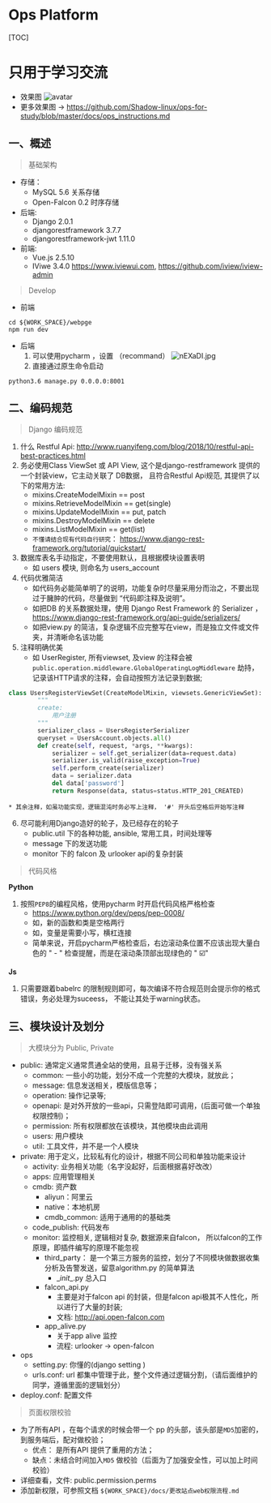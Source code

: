 # Ops Platform
[TOC]
# 只用于学习交流
* 效果图
![avatar](https://s2.ax1x.com/2019/09/02/nPYlxH.jpg)
* 更多效果图 -> https://github.com/Shadow-linux/ops-for-study/blob/master/docs/ops_instructions.md

## 一、概述
> 基础架构

* 存储：
    * MySQL 5.6   关系存储
    * Open-Falcon 0.2  时序存储
* 后端:
    * Django 2.0.1
    * djangorestframework 3.7.7
    * djangorestframework-jwt 1.11.0
* 前端:
    * Vue.js 2.5.10
    * IViwe 3.4.0   https://www.iviewui.com, https://github.com/iview/iview-admin


> Develop

* 前端
```
cd ${WORK_SPACE}/webpge
npm run dev
```
* 后端
    1. 可以使用pycharm ，设置 （recommand）
    ![nEXaDI.jpg](https://s2.ax1x.com/2019/09/04/nEXaDI.jpg)
    2. 直接通过原生命令启动

```
python3.6 manage.py 0.0.0.0:8001
```


## 二、编码规范

> Django 编码规范

1. 什么 Restful Api: http://www.ruanyifeng.com/blog/2018/10/restful-api-best-practices.html
2. 务必使用Class ViewSet 或 API View, 这个是django-restframework 提供的一个封装view，它主动关联了 DB数据， 且符合Restful Api规范, 其提供了以下的常用方法:
   * mixins.CreateModelMixin  == post 
   * mixins.RetrieveModelMixin ==  get(single)
   * mixins.UpdateModelMixin  == put, patch
   * mixins.DestroyModelMixin == delete
   * mixins.ListModelMixin == get(list) 
   * `不懂请结合现有代码自行研究`： https://www.django-rest-framework.org/tutorial/quickstart/ 
3. 数据库表名手动指定，不要使用默认，且根据模块设置表明
    * 如 users 模块, 则命名为 users_account
4. 代码优雅简洁
    * 如代码务必能简单明了的说明，功能复杂时尽量采用分而治之，不要出现过于臃肿的代码，尽量做到 “代码即注释及说明”。
    * 如把DB 的关系数据处理，使用 Django Rest Framework 的 Serializer ，https://www.django-rest-framework.org/api-guide/serializers/
    * 如把view.py 的简洁，复杂逻辑不应完整写在view，而是独立文件或文件夹，并清晰命名该功能
5. 注释明确优美
    * 如 UserRegister, 所有viewset, 及view 的注释会被 `public.operation.middleware.GlobalOperatingLogMiddleware` 劫持，记录该HTTP请求的注释，会自动按照方法记录到数据;
```python
class UsersRegisterViewSet(CreateModelMixin, viewsets.GenericViewSet):
        """
        create:
            用户注册
        """
        serializer_class = UsersRegisterSerializer
        queryset = UsersAccount.objects.all()
        def create(self, request, *args, **kwargs):
            serializer = self.get_serializer(data=request.data)
            serializer.is_valid(raise_exception=True)
            self.perform_create(serializer)
            data = serializer.data
            del data['password']
            return Response(data, status=status.HTTP_201_CREATED)
 ```
    * 其余注释，如虽功能实现，逻辑混沌时务必写上注释， '#' 开头后空格后开始写注释
6. 尽可能利用Django造好的轮子，及已经存在的轮子
    * public.util 下的各种功能, ansible, 常用工具，时间处理等
    * message 下的发送功能
    * monitor 下的 falcon 及 urlooker api的复杂封装

> 代码风格

**Python**
1. 按照`PEP8`的编程风格，使用pycharm 时开启代码风格严格检查
    * https://www.python.org/dev/peps/pep-0008/
    * 如，新的函数和类是空格两行
    * 如，变量是需要小写，横杠连接
    * 简单来说，开启pycharm严格检查后，右边滚动条位置不应该出现大量白色的 " - " 检查提醒，而是在滚动条顶部出现绿色的 " ☑️"

**Js**
1. 只需要跟着babelrc 的限制规则即可，每次编译不符合规范则会提示你的格式错误，务必处理为suceess， 不能让其处于warning状态。

## 三、模块设计及划分
> 大模块分为 Public, Private

* public:  通常定义通常贯通全站的使用，且易于迁移，没有强关系
    * common: 一些小的功能，划分不成一个完整的大模块，就放此；
    * message: 信息发送相关，模版信息等；
    * operation: 操作记录等;
    * openapi: 是对外开放的一些api，只需登陆即可调用，(后面可做一个单独权限控制)；
    * permission: 所有权限都放在该模块，其他模块由此调用
    * users: 用户模块
    * util: 工具文件，并不是一个人模块
* private: 用于定义，比较私有化的设计，根据不同公司和单独功能来设计
    * activity: 业务相关功能（名字没起好，后面根据喜好改改）
    * apps: 应用管理相关
    * cmdb: 资产数
        * aliyun：阿里云
        * native：本地机房
        * cmdb_common:  适用于通用的的基础类
    * code_publish: 代码发布
    * monitor: 监控相关, 逻辑相对复杂, 数据源来自falcon， 所以falcon的工作原理，即插件编写的原理不能忽视
        * third_party： 是一个第三方服务的监控，划分了不同模块做数据收集分析及告警发送，留意algorithm.py 的简单算法
            * \__init__.py 总入口
        * falcon_api.py
            * 主要是对于falcon api 的封装，但是falcon api极其不人性化，所以进行了大量的封装;
            * 文档: http://api.open-falcon.com
        * app_alive.py
            * 关于app alive 监控
            * 流程: urlooker -> open-falcon
* ops
    * setting.py: 你懂的(django setting )
    * urls.conf: url 都集中管理于此，整个文件通过逻辑分割，（请后面维护的同学，遵循里面的逻辑划分）
* deploy.conf: 配置文件

> 页面权限校验

* 为了所有API ，在每个请求的时候会带一个 pp 的头部，该头部是`MD5`加密的，到服务端后，配对做校验；
    * 优点： 是所有API 提供了重用的方法；
    * 缺点：未结合时间加入`MD5` 做校验（后面为了加强安全性，可以加上时间校验）
 * 详细查看，文件: public.permission.perms
* 添加新权限，可参照文档 `${WORK_SPACE}/docs/更改站点web权限流程.md`






